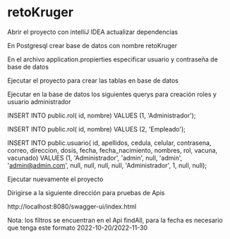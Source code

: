 # retoKruger
Abrir el proyecto con intelliJ IDEA actualizar dependencias

En Postgresql crear base de datos con nombre retoKruger

En el archivo application.propierties especificar usuario y contraseña de base de datos

Ejecutar el proyecto para crear las tablas en base de datos

Ejecutar en la base de datos los siguientes querys para creación roles y usuario administrador

INSERT INTO public.rol(
	id, nombre)
	VALUES (1, 'Administrador');

INSERT INTO public.rol(
	id, nombre)
	VALUES (2, 'Empleado');

INSERT INTO public.usuario(
	id, apellidos, cedula, celular, contrasena, correo, direccion, dosis, fecha, fecha_nacimiento, nombres, rol, vacuna, vacunado)
	VALUES (1, 'Administrador', 'admin', null, 'admin', 'admin@admin.com', null, null, null, null, 'Administrador', 1, null, null);


Ejecutar nuevamente el proyecto

Dirigirse a la siguiente dirección para pruebas de Apis

http://localhost:8080/swagger-ui/index.html

Nota: los filtros se encuentran en el Api findAll, para la fecha es necesario que tenga este formato 2022-10-20/2022-11-30
